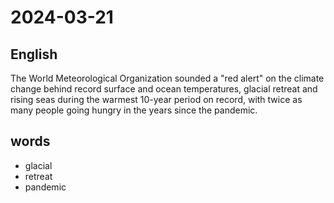 # 2024-03-21

## English
The World Meteorological Organization
sounded a "red alert" on the climate
change behind record surface and ocean
temperatures, glacial retreat and rising
seas during the warmest 10-year period on
record, with twice as many people going
hungry in the years since the pandemic.

## words
* glacial
* retreat
* pandemic
